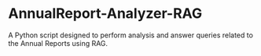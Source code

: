 # AnnualReport-Analyzer-RAG
A Python script designed to perform analysis and answer queries related to the Annual Reports using RAG. 
